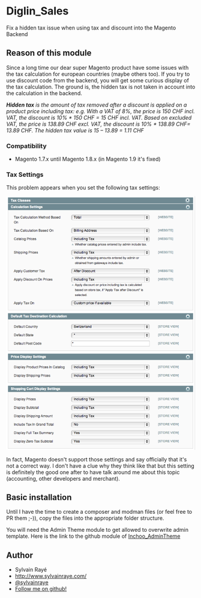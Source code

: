 Diglin_Sales
============

Fix a hidden tax issue when using tax and discount into the Magento Backend

## Reason of this module

Since a long time our dear super Magento product have some issues with the tax calculation for european countries (maybe others too).
If you try to use discount code from the backend, you will get some curious display of the tax calculation.
The ground is, the hidden tax is not taken in account into the calculation in the backend.

***Hidden tax** is the amount of tax removed after a discount is applied on a product price including tax: e.g. With a VAT of 8%, the price is 150 CHF incl. VAT, the discount is 10% * 150 CHF = 15 CHF incl. VAT. Based on excluded VAT, the price is 138.89 CHF excl. VAT, the discount is 10% * 138.89 CHF= 13.89 CHF.
The hidden tax value is 15 – 13.89 = 1.11 CHF*

### Compatibility

- Magento 1.7.x until Magento 1.8.x (in Magento 1.9 it's fixed)


### Tax Settings

This problem appears when you set the following tax settings:

![image](doc/assets/tax-settings.png)

In fact, Magento doesn't support those settings and say officially that it's not a correct way. I don't have a clue why they think like that but this setting is definitely the good one after to have talk around me about this topic (accounting, other developers and merchant).


## Basic installation

Until I have the time to create a composer and modman files (or feel free to PR them ;-)), copy the files into the appropriate folder structure.

You will need the Admin Theme module to get allowed to overwrite admin template. Here is the link to the github module of [Inchoo_AdminTheme](https://github.com/diglin/Diglin_AdminTheme)

## Author

* Sylvain Rayé
* http://www.sylvainraye.com/
* [@sylvainraye](https://twitter.com/sylvainraye)
* [Follow me on github!](https://github.com/diglin)

